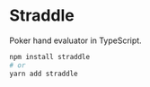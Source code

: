 # Straddle

Poker hand evaluator in TypeScript.

```sh
npm install straddle
# or
yarn add straddle
```
